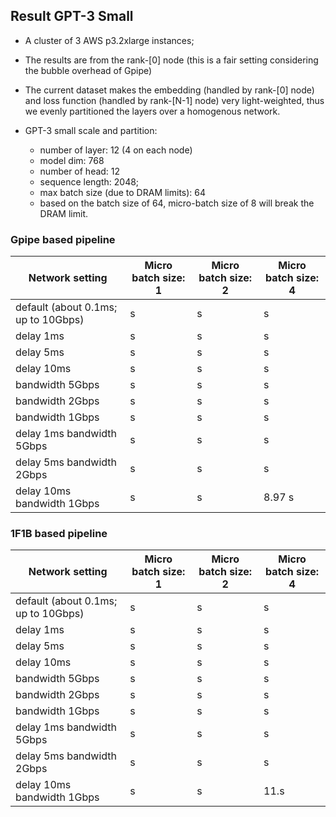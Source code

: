 ## Result GPT-3 Small  

- A cluster of 3 AWS p3.2xlarge instances;

- The results are from the rank-[0] node (this is a fair setting considering the bubble overhead of Gpipe)

- The current dataset makes the embedding (handled by rank-[0] node) and loss function (handled by rank-[N-1] node) very light-weighted, thus we evenly partitioned the layers over a homogenous network.
   
- GPT-3 small scale and partition:

  - number of layer: 12 (4 on each node) 
  - model dim: 768
  - number of head: 12
  - sequence length: 2048;
  - max batch size (due to DRAM limits): 64
  - based on the batch size of 64, micro-batch size of 8 will break the DRAM limit. 

### Gpipe based pipeline
| Network setting                     | Micro batch size: 1 | Micro batch size: 2 | Micro batch size: 4 |
|-------------------------------------|---------------------|---------------------|---------------------|
| default (about 0.1ms; up to 10Gbps) | s | s | s                   |
| delay 1ms                           | s | s | s                   |
| delay 5ms                           | s | s | s                   |
| delay 10ms                          | s | s | s                   |
| bandwidth 5Gbps                     | s | s | s                   |
| bandwidth 2Gbps                     | s | s | s                   |
| bandwidth 1Gbps                     | s | s | s                   |
| delay 1ms  bandwidth 5Gbps          | s | s | s                   |
| delay 5ms  bandwidth 2Gbps          | s | s | s                   |
| delay 10ms  bandwidth 1Gbps         | s | s | 8.97 s              |
### 1F1B based pipeline
| Network setting                     | Micro batch size: 1 | Micro batch size: 2 | Micro batch size: 4 |
|-------------------------------------|---|---|---------------------|
| default (about 0.1ms; up to 10Gbps) | s | s | s                   |
| delay 1ms                           | s | s | s                   |
| delay 5ms                           | s | s | s                   |
| delay 10ms                          | s | s | s                   |
| bandwidth 5Gbps                     | s | s | s                   |
| bandwidth 2Gbps                     | s | s | s                   |
| bandwidth 1Gbps                     | s | s | s                   |
| delay 1ms  bandwidth 5Gbps          | s | s | s                   |
| delay 5ms  bandwidth 2Gbps          | s | s | s                   |
| delay 10ms  bandwidth 1Gbps         | s | s | 11.s                |
